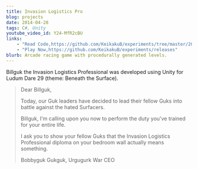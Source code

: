```yaml
---
title: Invasion Logistics Pro
blog: projects
date: 2014-04-28
tags: C#, Unity
youtube_video_id: Y24-MfR2cBU
links:
    - "Read Code,https://github.com/KeikakuB/experiments/tree/master/2014/04/ludum-dare-29"
    - "Play Now,https://github.com/KeikakuB/experiments/releases"
blurb: Arcade racing game with procedurally generated levels.
---
```

Billguk the Invasion Logistics Professional was developed using Unity for Ludum Dare 29 (theme: Beneath the Surface).

<blockquote class="blockquote">
Dear Billguk,<BR>


Today, our Guk leaders have decided to lead their fellow Guks into battle against the hated Surfacers. <BR>


Billguk, I'm calling upon you now to perform the duty you've trained for your entire life. <BR>


I ask you to show your fellow Guks that the Invasion Logistics Professional diploma on your bedroom wall actually means something. <BR>


Bobbyguk Gukguk, Urgugurk War CEO
</blockquote>
